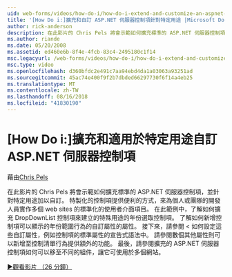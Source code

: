 ```yaml
---
uid: web-forms/videos/how-do-i/how-do-i-extend-and-customize-an-aspnet-server-control-for-a-specific-purpose
title: '[How Do i:]擴充和自訂 ASP.NET 伺服器控制項針對特定用途 |Microsoft Docs'
author: rick-anderson
description: 在此影片的 Chris Pels 將會示範如何擴充標準的 ASP.NET 伺服器控制項，並針對特定用途加以自訂。 特製化的控制項提供 c...
ms.author: riande
ms.date: 05/20/2008
ms.assetid: ed460e6b-8f4e-4fcb-83c4-2495180c1f14
msc.legacyurl: /web-forms/videos/how-do-i/how-do-i-extend-and-customize-an-aspnet-server-control-for-a-specific-purpose
msc.type: video
ms.openlocfilehash: d360bfdc2e491c7aa94ebd4da1a03063a93251ad
ms.sourcegitcommit: 45ac74e400f9f2b7dbded66297730f6f14a4eb25
ms.translationtype: MT
ms.contentlocale: zh-TW
ms.lasthandoff: 08/16/2018
ms.locfileid: "41830190"
---
```

<a name="how-do-i-extend-and-customize-an-aspnet-server-control-for-a-specific-purpose"></a>[How Do i:]擴充和適用於特定用途自訂 ASP.NET 伺服器控制項
====================
藉由[Chris Pels](https://twitter.com/chrispels)

在此影片的 Chris Pels 將會示範如何擴充標準的 ASP.NET 伺服器控制項，並針對特定用途加以自訂。 特製化的控制項提供便利的方式，來為個人或團隊的開發人員實作多個 web sites 的標準化的使用者介面項目。 在此範例中，了解如何擴充 DropDownList 控制項來建立的特殊用途的年份選取控制項。 了解如何新增控制項可以顯示的年份範圍行為的自訂屬性的屬性。 接下來，請參閱 < 如何設定這些自訂屬性，例如控制項的標準屬性的宣告式語法中。 請參閱數個其他屬性則可以新增至控制清單行為提供額外的功能。 最後，請參閱擴充的 ASP.NET 伺服器控制項如何可以移至不同的組件，讓它可使用於多個網站。

[&#9654;觀看影片 （26 分鐘）](https://channel9.msdn.com/Blogs/ASP-NET-Site-Videos/how-do-i-extend-and-customize-an-aspnet-server-control-for-a-specific-purpose)
